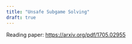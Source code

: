 ```yaml
---
title: "Unsafe Subgame Solving"
draft: true
---
```




Reading paper: https://arxiv.org/pdf/1705.02955
